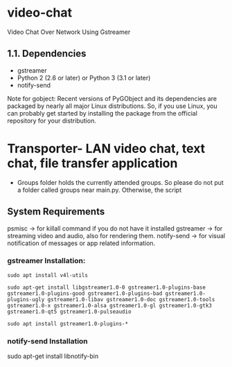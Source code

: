 # video-chat
Video Chat Over Network Using Gstreamer


## 1.1. Dependencies
* gstreamer
* Python 2 (2.6 or later) or Python 3 (3.1 or later)
* notify-send


Note for gobject: Recent versions of PyGObject and its dependencies are packaged by nearly all major Linux distributions. So, if you use Linux, you can probably get started by installing the package from the official repository for your distribution.

# Transporter- LAN video chat, text chat, file transfer application
* Groups folder holds the currently attended groups. So please do not put a folder called groups near main.py. Otherwise, the script  

## System Requirements
psmisc -> for killall command if you do not have it installed 
gstreamer -> for streaming video and audio, also for rendering them.
notify-send -> for visual notification of messages or app related information.
### gstreamer Installation:
```
sudo apt install v4l-utils

sudo apt-get install libgstreamer1.0-0 gstreamer1.0-plugins-base gstreamer1.0-plugins-good gstreamer1.0-plugins-bad gstreamer1.0-plugins-ugly gstreamer1.0-libav gstreamer1.0-doc gstreamer1.0-tools gstreamer1.0-x gstreamer1.0-alsa gstreamer1.0-gl gstreamer1.0-gtk3 gstreamer1.0-qt5 gstreamer1.0-pulseaudio

sudo apt install gstreamer1.0-plugins-*
```
### notify-send Installation
sudo apt-get install libnotify-bin